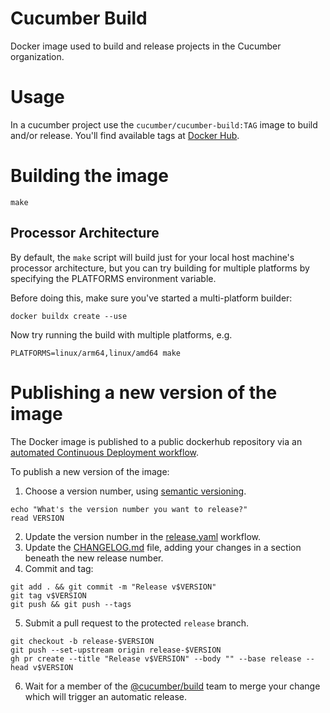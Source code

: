 # Cucumber Build

Docker image used to build and release projects in the Cucumber organization.

# Usage

In a cucumber project use the `cucumber/cucumber-build:TAG` image to build
and/or release. You'll find available tags at [Docker Hub](https://hub.docker.com/r/cucumber/cucumber-build/tags).

# Building the image

    make

## Processor Architecture

By default, the `make` script will build just for your local host machine's processor architecture, but you can try building for multiple platforms by specifying the PLATFORMS environment variable.

Before doing this, make sure you've started a multi-platform builder:

    docker buildx create --use

Now try running the build with multiple platforms, e.g.

    PLATFORMS=linux/arm64,linux/amd64 make

# Publishing a new version of the image

The Docker image is published to a public dockerhub repository via an [automated Continuous Deployment workflow](./.github/workflows/release.yaml).

To publish a new version of the image:

1. Choose a version number, using [semantic versioning](https://semver.org/).

```
echo "What's the version number you want to release?"
read VERSION
```

2. Update the version number in the [release.yaml](./.github/workflows/release.yaml) workflow.
3. Update the [CHANGELOG.md](./CHANGELOG.md) file, adding your changes in a section beneath the new release number.
4. Commit and tag:

```
git add . && git commit -m "Release v$VERSION"
git tag v$VERSION
git push && git push --tags
```

5. Submit a pull request to the protected `release` branch.

```
git checkout -b release-$VERSION
git push --set-upstream origin release-$VERSION
gh pr create --title "Release v$VERSION" --body "" --base release --head v$VERSION
```

6. Wait for a member of the [@cucumber/build](https://github.com/orgs/cucumber/teams/build) team to merge your change which will trigger an automatic release.
